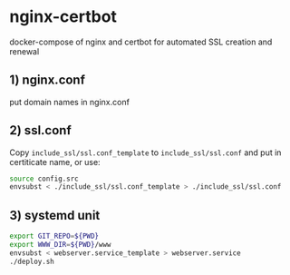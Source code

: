 # nginx-certbot
docker-compose of nginx and certbot for automated SSL creation and renewal


## 1) nginx.conf
put domain names in nginx.conf


## 2) ssl.conf
Copy `include_ssl/ssl.conf_template` to `include_ssl/ssl.conf` and put in certiticate name, or use:

```bash
source config.src
envsubst < ./include_ssl/ssl.conf_template > ./include_ssl/ssl.conf
```


## 3) systemd unit
```bash
export GIT_REPO=${PWD}
export WWW_DIR=${PWD}/www
envsubst < webserver.service_template > webserver.service
./deploy.sh

```